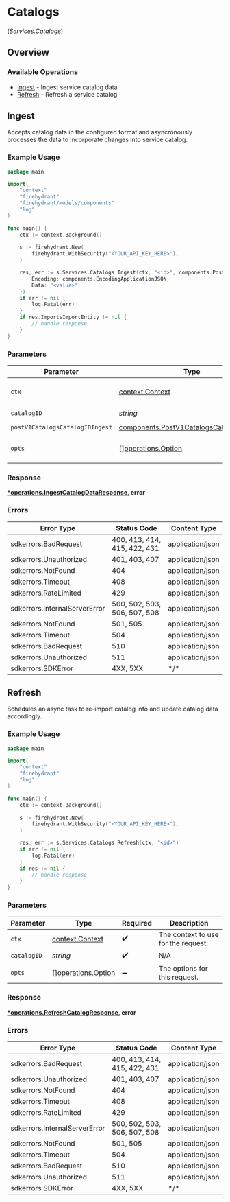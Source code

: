 # Catalogs
(*Services.Catalogs*)

## Overview

### Available Operations

* [Ingest](#ingest) - Ingest service catalog data
* [Refresh](#refresh) - Refresh a service catalog

## Ingest

Accepts catalog data in the configured format and asyncronously processes the data to incorporate changes into service catalog.

### Example Usage

```go
package main

import(
	"context"
	"firehydrant"
	"firehydrant/models/components"
	"log"
)

func main() {
    ctx := context.Background()
    
    s := firehydrant.New(
        firehydrant.WithSecurity("<YOUR_API_KEY_HERE>"),
    )

    res, err := s.Services.Catalogs.Ingest(ctx, "<id>", components.PostV1CatalogsCatalogIDIngest{
        Encoding: components.EncodingApplicationJSON,
        Data: "<value>",
    })
    if err != nil {
        log.Fatal(err)
    }
    if res.ImportsImportEntity != nil {
        // handle response
    }
}
```

### Parameters

| Parameter                                                                                            | Type                                                                                                 | Required                                                                                             | Description                                                                                          |
| ---------------------------------------------------------------------------------------------------- | ---------------------------------------------------------------------------------------------------- | ---------------------------------------------------------------------------------------------------- | ---------------------------------------------------------------------------------------------------- |
| `ctx`                                                                                                | [context.Context](https://pkg.go.dev/context#Context)                                                | :heavy_check_mark:                                                                                   | The context to use for the request.                                                                  |
| `catalogID`                                                                                          | *string*                                                                                             | :heavy_check_mark:                                                                                   | N/A                                                                                                  |
| `postV1CatalogsCatalogIDIngest`                                                                      | [components.PostV1CatalogsCatalogIDIngest](../../models/components/postv1catalogscatalogidingest.md) | :heavy_check_mark:                                                                                   | N/A                                                                                                  |
| `opts`                                                                                               | [][operations.Option](../../models/operations/option.md)                                             | :heavy_minus_sign:                                                                                   | The options for this request.                                                                        |

### Response

**[*operations.IngestCatalogDataResponse](../../models/operations/ingestcatalogdataresponse.md), error**

### Errors

| Error Type                    | Status Code                   | Content Type                  |
| ----------------------------- | ----------------------------- | ----------------------------- |
| sdkerrors.BadRequest          | 400, 413, 414, 415, 422, 431  | application/json              |
| sdkerrors.Unauthorized        | 401, 403, 407                 | application/json              |
| sdkerrors.NotFound            | 404                           | application/json              |
| sdkerrors.Timeout             | 408                           | application/json              |
| sdkerrors.RateLimited         | 429                           | application/json              |
| sdkerrors.InternalServerError | 500, 502, 503, 506, 507, 508  | application/json              |
| sdkerrors.NotFound            | 501, 505                      | application/json              |
| sdkerrors.Timeout             | 504                           | application/json              |
| sdkerrors.BadRequest          | 510                           | application/json              |
| sdkerrors.Unauthorized        | 511                           | application/json              |
| sdkerrors.SDKError            | 4XX, 5XX                      | \*/\*                         |

## Refresh

Schedules an async task to re-import catalog info and update catalog data accordingly.

### Example Usage

```go
package main

import(
	"context"
	"firehydrant"
	"log"
)

func main() {
    ctx := context.Background()
    
    s := firehydrant.New(
        firehydrant.WithSecurity("<YOUR_API_KEY_HERE>"),
    )

    res, err := s.Services.Catalogs.Refresh(ctx, "<id>")
    if err != nil {
        log.Fatal(err)
    }
    if res != nil {
        // handle response
    }
}
```

### Parameters

| Parameter                                                | Type                                                     | Required                                                 | Description                                              |
| -------------------------------------------------------- | -------------------------------------------------------- | -------------------------------------------------------- | -------------------------------------------------------- |
| `ctx`                                                    | [context.Context](https://pkg.go.dev/context#Context)    | :heavy_check_mark:                                       | The context to use for the request.                      |
| `catalogID`                                              | *string*                                                 | :heavy_check_mark:                                       | N/A                                                      |
| `opts`                                                   | [][operations.Option](../../models/operations/option.md) | :heavy_minus_sign:                                       | The options for this request.                            |

### Response

**[*operations.RefreshCatalogResponse](../../models/operations/refreshcatalogresponse.md), error**

### Errors

| Error Type                    | Status Code                   | Content Type                  |
| ----------------------------- | ----------------------------- | ----------------------------- |
| sdkerrors.BadRequest          | 400, 413, 414, 415, 422, 431  | application/json              |
| sdkerrors.Unauthorized        | 401, 403, 407                 | application/json              |
| sdkerrors.NotFound            | 404                           | application/json              |
| sdkerrors.Timeout             | 408                           | application/json              |
| sdkerrors.RateLimited         | 429                           | application/json              |
| sdkerrors.InternalServerError | 500, 502, 503, 506, 507, 508  | application/json              |
| sdkerrors.NotFound            | 501, 505                      | application/json              |
| sdkerrors.Timeout             | 504                           | application/json              |
| sdkerrors.BadRequest          | 510                           | application/json              |
| sdkerrors.Unauthorized        | 511                           | application/json              |
| sdkerrors.SDKError            | 4XX, 5XX                      | \*/\*                         |